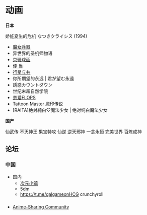# 动画

**日本**

娇娃夏生的危机 なつきクライシス (1994)

- [魔女兵器](https://zh.moegirl.org.cn/%E9%AD%94%E5%A5%B3%E5%85%B5%E5%99%A8)
- 异世界的圣机师物语
- [京骚戏画](https://zh.moegirl.org.cn/%E4%BA%AC%E9%AA%9A%E6%88%8F%E7%94%BB)
- [便·当](https://zh.moegirl.org.cn/%E5%8D%8A%E4%BB%B7%E4%BE%BF%E5%BD%93%E4%BA%89%E5%A4%BA%E6%88%98)
- [行星与共](https://zh.moegirl.org.cn/%E8%A1%8C%E6%98%9F%E4%B8%8E%E5%85%B1)
- 你所期望的永远 | 君が望む永遠
- 誘惑カウントダウン
- 世纪末超自然学院
- [恋爱FLOPS](https://loveflops.com/)
- Tattoon Master 魔印传说
- [RAITA]絶対純白♡魔法少女 | 绝对纯白魔法少女

**国产**

仙武传
不灭神王
果宝特攻
仙逆
逆天邪神
一念永恒
完美世界
百炼成神



## 论坛

### 中国

- 国内
	- [次元小镇](https://dimtown.com)
	- [5dm](https://www.5dm.one)
	- https://t.me/galgameonHCG
crunchyroll

### 

- [Anime-Sharing Community](https://www.anime-sharing.com/)
